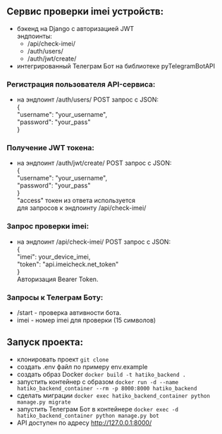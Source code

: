 ## Сервис проверки imei устройств:
- бэкенд на Django с авторизацией JWT  
  эндпоинты:
   - /api/check-imei/
   - /auth/users/
   - /auth/jwt/create/
- интегрированный Телеграм Бот на библиотеке pyTelegramBotAPI

### Регистрация пользователя API-сервиса:
- на эндпоинт /auth/users/ POST запрос с JSON:  
    {  
    "username": "your_username",  
    "password": "your_pass"  
    }  
### Получение JWT токена:
- на эндпоинт /auth/jwt/create/ POST запрос с JSON:  
    {  
    "username": "your_username",  
    "password": "your_pass"  
    }  
  "access" токен из ответа используется  
  для запросов к эндпоинту /api/check-imei/

### Запрос проверки imei:
- на эндпоинт /api/check-imei/ POST запрос с JSON:  
    {  
    "imei": your_device_imei,  
    "token": "api.imeicheck.net_token"  
    }  
    Авторизация Bearer Token.

### Запросы к Телеграм Боту:
- /start - проверка автивности бота.
- imei - номер imei для проверки (15 символов)

## Запуск проекта:
- клонировать проект `git clone`
- создать .env файл по примеру env.example
- создать образ Docker `docker build -t hatiko_backend . `
- запустить контейнер с образом `docker run -d --name hatiko_backend_container --rm -p 8000:8000 hatiko_backend`
- сделать миграции `docker exec hatiko_backend_container python manage.py migrate`
- запустить Телеграм Бот в контейнере `docker exec -d hatiko_backend_container python manage.py bot`
- API доступен по адресу http://127.0.0.1:8000/